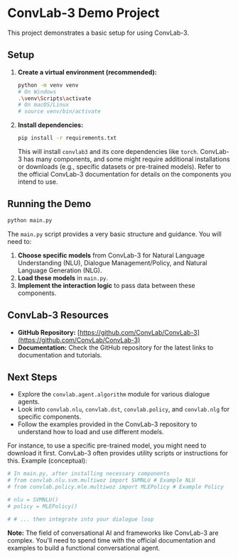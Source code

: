 # ConvLab-3 Demo Project

This project demonstrates a basic setup for using ConvLab-3.

## Setup

1.  **Create a virtual environment (recommended):**
    ```bash
    python -m venv venv
    # On Windows
    .\venv\Scripts\activate
    # On macOS/Linux
    # source venv/bin/activate
    ```

2.  **Install dependencies:**
    ```bash
    pip install -r requirements.txt
    ```
    This will install `convlab3` and its core dependencies like `torch`.
    ConvLab-3 has many components, and some might require additional installations or downloads (e.g., specific datasets or pre-trained models). Refer to the official ConvLab-3 documentation for details on the components you intend to use.

## Running the Demo

```bash
python main.py
```

The `main.py` script provides a very basic structure and guidance. You will need to:

1.  **Choose specific models** from ConvLab-3 for Natural Language Understanding (NLU), Dialogue Management/Policy, and Natural Language Generation (NLG).
2.  **Load these models** in `main.py`.
3.  **Implement the interaction logic** to pass data between these components.

## ConvLab-3 Resources

*   **GitHub Repository:** [https://github.com/ConvLab/ConvLab-3](https://github.com/ConvLab/ConvLab-3)
*   **Documentation:** Check the GitHub repository for the latest links to documentation and tutorials.

## Next Steps

*   Explore the `convlab.agent.algorithm` module for various dialogue agents.
*   Look into `convlab.nlu`, `convlab.dst`, `convlab.policy`, and `convlab.nlg` for specific components.
*   Follow the examples provided in the ConvLab-3 repository to understand how to load and use different models.

For instance, to use a specific pre-trained model, you might need to download it first. ConvLab-3 often provides utility scripts or instructions for this. Example (conceptual):

```python
# In main.py, after installing necessary components
# from convlab.nlu.svm.multiwoz import SVMNLU # Example NLU
# from convlab.policy.mle.multiwoz import MLEPolicy # Example Policy

# nlu = SVMNLU()
# policy = MLEPolicy()

# # ... then integrate into your dialogue loop
```

**Note:** The field of conversational AI and frameworks like ConvLab-3 are complex. You'll need to spend time with the official documentation and examples to build a functional conversational agent.
